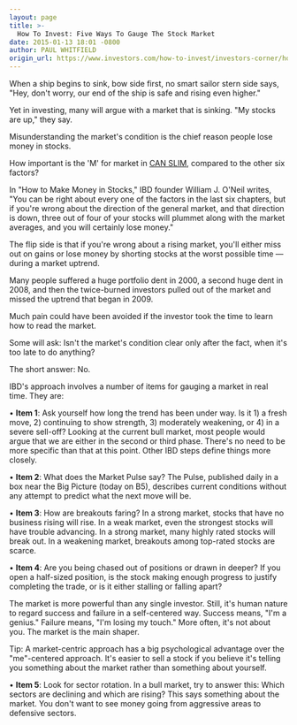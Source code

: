 ```yaml
---
layout: page
title: >-
  How To Invest: Five Ways To Gauge The Stock Market
date: 2015-01-13 18:01 -0800
author: PAUL WHITFIELD
origin_url: https://www.investors.com/how-to-invest/investors-corner/how-to-read-stock-market
---
```





When a ship begins to sink, bow side first, no smart sailor stern side says, "Hey, don't worry, our end of the ship is safe and rising even higher."

  

Yet in investing, many will argue with a market that is sinking. "My stocks are up," they say.

  

Misunderstanding the market's condition is the chief reason people lose money in stocks.

  

How important is the 'M' for market in [CAN SLIM](http://education.investors.com/), compared to the other six factors?

  

In "How to Make Money in Stocks," IBD founder William J. O'Neil writes, "You can be right about every one of the factors in the last six chapters, but if you're wrong about the direction of the general market, and that direction is down, three out of four of your stocks will plummet along with the market averages, and you will certainly lose money."

  

The flip side is that if you're wrong about a rising market, you'll either miss out on gains or lose money by shorting stocks at the worst possible time — during a market uptrend.

  

Many people suffered a huge portfolio dent in 2000, a second huge dent in 2008, and then the twice-burned investors pulled out of the market and missed the uptrend that began in 2009.

  

Much pain could have been avoided if the investor took the time to learn how to read the market.

  

Some will ask: Isn't the market's condition clear only after the fact, when it's too late to do anything?

  

The short answer: No.

  

IBD's approach involves a number of items for gauging a market in real time. They are:

  

• **Item 1**: Ask yourself how long the trend has been under way. Is it 1) a fresh move, 2) continuing to show strength, 3) moderately weakening, or 4) in a severe sell-off? Looking at the current bull market, most people would argue that we are either in the second or third phase. There's no need to be more specific than that at this point. Other IBD steps define things more closely.

  

• **Item 2**: What does the Market Pulse say? The Pulse, published daily in a box near the Big Picture (today on B5), describes current conditions without any attempt to predict what the next move will be.

  

• **Item 3**: How are breakouts faring? In a strong market, stocks that have no business rising will rise. In a weak market, even the strongest stocks will have trouble advancing. In a strong market, many highly rated stocks will break out. In a weakening market, breakouts among top-rated stocks are scarce.

  

• **Item 4**: Are you being chased out of positions or drawn in deeper? If you open a half-sized position, is the stock making enough progress to justify completing the trade, or is it either stalling or falling apart?

  

The market is more powerful than any single investor. Still, it's human nature to regard success and failure in a self-centered way. Success means, "I'm a genius." Failure means, "I'm losing my touch." More often, it's not about you. The market is the main shaper.

  

Tip: A market-centric approach has a big psychological advantage over the "me"-centered approach. It's easier to sell a stock if you believe it's telling you something about the market rather than something about yourself.

  

• **Item 5**: Look for sector rotation. In a bull market, try to answer this: Which sectors are declining and which are rising? This says something about the market. You don't want to see money going from aggressive areas to defensive sectors.




